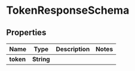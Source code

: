 

# TokenResponseSchema


## Properties

| Name | Type | Description | Notes |
|------------ | ------------- | ------------- | -------------|
|**token** | **String** |  |  |




